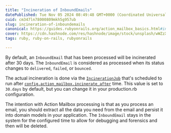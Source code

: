 ```yaml
---
title: "Incineration of InboundEmails"
datePublished: Tue Nov 05 2024 08:49:48 GMT+0000 (Coordinated Universal Time)
cuid: cm347ln78000809mkh5g957ub
slug: incineration-of-inboundemails
canonical: https://guides.rubyonrails.org/action_mailbox_basics.html#incineration-of-inboundemails
cover: https://cdn.hashnode.com/res/hashnode/image/stock/unsplash/wWZzXlDpMog/upload/d9ed515e69830031ed63a39117ca0179.jpeg
tags: ruby, ruby-on-rails, rubyonrails

---
```


By default, an `InboundEmail` that has been processed will be incinerated after 30 days. The `InboundEmail` is considered as processed when its status changes to `delivered`, `failed`, or `bounced`.

The actual incineration is done via the [`IncinerationJob`](https://api.rubyonrails.org/v7.2.2/classes/ActionMailbox/IncinerationJob.html) that's scheduled to run after [`config.action_mailbox.incinerate_after`](https://guides.rubyonrails.org/configuring.html#config-action-mailbox-incinerate-after) time. This value is set to `30.days` by default, but you can change it in your production.rb configuration.

The intention with Action Mailbox processing is that as you process an email, you should extract all the data you need from the email and persist it into domain models in your application. The `InboundEmail` stays in the system for the configured time to allow for debugging and forensics and then will be deleted.